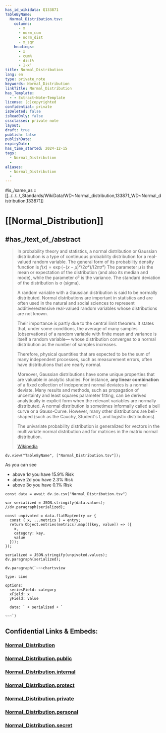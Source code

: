 ```yaml
---
has_id_wikidata: Q133871
TableByName:
  Normal_Distribution.tsv:
    columns:
      - x
      - norm_cum
      - norm_dist
      - x_sqr
    headings:
      - x
      - cum%
      - dist%
      - 1-x²
title: Normal_Distribution
lang: en
type: private_note
keywords: Normal_Distribution
linkTitle: Normal_Distribution
has_Template:
  - - Extract~Note~Template
license: (c)copyrighted
confidential: private
isDeleted: false
isReadOnly: false
cssclasses: private note
layout: 
draft: true
publish: false
publishDate: 
expiryDate: 
has_time_started: 2024-12-15
tags:
  - Normal_Distribution
  - 
aliases:
  - Normal_Distribution
  -
---
```


#is_/same_as :: [[../../../_Standards/WikiData/WD~Normal_distribution,133871_WD~Normal_distribution,133871]] 
# [[Normal_Distribution]]


## #has_/text_of_/abstract 

> In probability theory and statistics, a normal distribution or Gaussian distribution is a type of continuous probability distribution for a real-valued random variable. The general form of its probability density function is
> $f(x) = \exp(−(x−μ)²/2σ²)/(2πσ²)$
> The parameter μ is the mean or expectation of the distribution (and also its median and mode), 
> while the parameter σ² is the variance. 
> The standard deviation of the distribution is σ (sigma). 
> 
> A random variable with a Gaussian distribution is said to be normally distributed.
> Normal distributions are important in statistics 
> and are often used in the natural and social sciences 
> to represent additive/extensive real-valued random variables whose distributions are not known. 
> 
> Their importance is partly due to the central limit theorem. 
> It states that, under some conditions, the average of many samples (observations) of a random variable 
> with finite mean and variance is itself a random variable—
> whose distribution converges to a normal distribution as the number of samples increases. 
> 
> Therefore, physical quantities that are expected to be the sum of many independent processes, 
> such as measurement errors, often have distributions that are nearly normal.
> 
> Moreover, Gaussian distributions have some unique properties that are valuable in analytic studies. 
> For instance, __any linear combination__ of a fixed collection of independent normal deviates is a normal deviate. 
> Many results and methods, such as propagation of uncertainty and least squares parameter fitting, 
> can be derived analytically in explicit form when the relevant variables are normally distributed.
> A normal distribution is sometimes informally called a bell curve or a Gauss-Curve. 
> However, many other distributions are bell-shaped (such as the Cauchy, Student's t, and logistic distributions). 
> 
> The univariate probability distribution is generalized for vectors in the multivariate normal distribution 
> and for matrices in the matrix normal distribution.
> 
> [Wikipedia](https://en.wikipedia.org/wiki/Normal%20distribution)


```dataviewjs
dv.view("TableByName", ["Normal_Distribution.tsv"]);
```

As you can see 
- above 1σ you have 15.9% Risk
- above 2σ you have 2.3% Risk 
- above 3σ you have 0.1%  Risk 

```dataviewjs
const data = await dv.io.csv("Normal_Distribution.tsv")

var serialized = JSON.stringify(data.values); 
//dv.paragraph(serialized);

const unpivoted = data.flatMap(entry => {
  const { x, ...metrics } = entry;
  return Object.entries(metrics).map(([key, value]) => ({
    x,
    category: key,
    value
  }));
});

serialized = JSON.stringify(unpivoted.values); 
dv.paragraph(serialized);

dv.paragraph(`~~~chartsview

type: Line

options:
  seriesField: category
  xField: x
  yField: value

  data: ` + serialized + `
  
~~~`) 
```


## Confidential Links & Embeds: 

### [Normal_Distribution](/_Standards/Mathematics/Statistics/Normal_Distribution.md) 

### [Normal_Distribution.public](/_public/Mathematics/Statistics/Normal_Distribution.public.md) 

### [Normal_Distribution.internal](/_internal/Mathematics/Statistics/Normal_Distribution.internal.md) 

### [Normal_Distribution.protect](/_protect/Mathematics/Statistics/Normal_Distribution.protect.md) 

### [Normal_Distribution.private](/_private/Mathematics/Statistics/Normal_Distribution.private.md) 

### [Normal_Distribution.personal](/_personal/Mathematics/Statistics/Normal_Distribution.personal.md) 

### [Normal_Distribution.secret](/_secret/Mathematics/Statistics/Normal_Distribution.secret.md)


